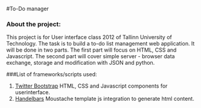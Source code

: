 #To-Do manager

### About the project:
This project is for User interface class 2012 of Tallinn University of Technology.
The task is to build a to-do list management web application. It will be done in two parts.
The first part will focus on HTML, CSS and Javascript.
The second part will cover simple server - browser data exchange, storage and modification with JSON and python.


###List of frameworks/scripts used:

1.  [Twitter Bootstrap](http://twitter.github.com/bootstrap/)
HTML, CSS and Javascript components for userinterface.
2.  [Handelbars](http://handlebarsjs.com/)
Moustache template js integration to generate html content.
